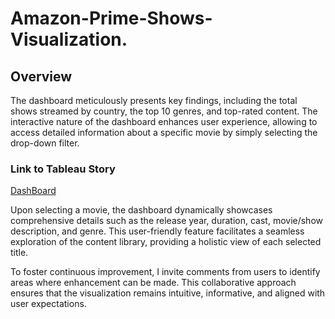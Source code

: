 # Amazon-Prime-Shows-Visualization.
## Overview 

The dashboard meticulously presents key findings, including the total shows streamed by country, the top 10 genres, and top-rated content. The interactive nature of the dashboard enhances user experience, allowing to access detailed information about a specific movie by simply selecting the drop-down filter.

### Link to Tableau Story
[DashBoard](https://public.tableau.com/app/profile/suraj6778/viz/Amazon-Dashboard/Dashboard1) 

Upon selecting a movie, the dashboard dynamically showcases comprehensive details such as the release year, duration, cast, movie/show description, and genre. This user-friendly feature facilitates a seamless exploration of the content library, providing a holistic view of each selected title.

To foster continuous improvement, I invite comments from users to identify areas where enhancement can be made. This collaborative approach ensures that the visualization remains intuitive, informative, and aligned with user expectations.
